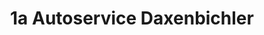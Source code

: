 ---
title: "1a Autoservice Daxenbichler"
url: /tuntenhausen/1a-autoservice-daxenbichler/
shop: Autowerkstatt
---